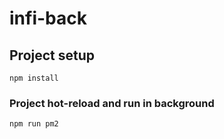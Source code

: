 # infi-back

## Project setup
```
npm install
```

### Project hot-reload and run in background
```
npm run pm2
```
